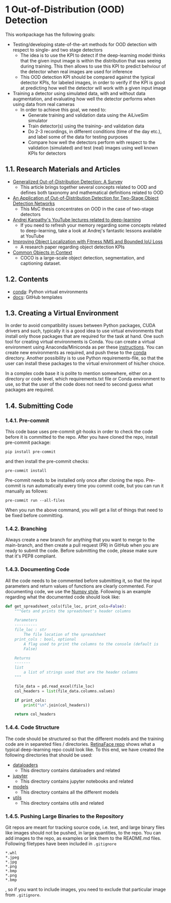 # 1 Out-of-Distribution (OOD) Detection

This workpackage has the following goals:

* Testing/developing state-of-the-art methods for OOD detection with respect to single- and two stage detectors
  * The idea is to use the KPI to detect if the deep-learning model thinks that the given input image is within
  the distribution that was seeing during training. This then allows to use this KPI to predict behviour of the detector
  when real images are used for inference
  * This OOD detection KPI should be compared against the typical detector KPIs, for labeled images, in order to verify
  if the KPI is good at predicting how well the detector will work with a given input image
* Training a detector using simulated data, with and without data augmentation, and evaluating how well the detector
performs when using data from real cameras
  * In order to achieve this goal, we need to:
    * Generate training and validation data using the AiLiveSim simulator
    * Train detector(s) using the training- and validation data
    * Do 2-3 recordings, in different conditions (time of the day etc.), and label some of the data for testing purposes
    * Compare how well the detectors perform with respect to the validation (simulated) and test (real) images using
    well known KPIs for detectors

## 1.1. Research Materials and Articles

* [Generalized Out-of-Distribution Detection: A Survey](https://arxiv.org/pdf/2110.11334.pdf)
  * This article brings together several concepts related to OOD and defines both taxonomy and mathematical definitions
  related to OOD
* [An Application of Out-of-Distribution Detection for Two-Stage Object Detection Networks](https://uwspace.uwaterloo.ca/bitstream/handle/10012/15646/Denouden_Taylor.pdf?sequence=1&isAllowed=y)
  * This MsC thesis concentrates on OOD in the case of two-stage detectors
* [Andrej Karpathy's YouTube lectures related to deep-learning](https://www.youtube.com/watch?v=VMj-3S1tku0)
  * If you need to refresh your memory regarding some concepts related to deep-learning, take a look at Andrej's fantastic lessons available at YouTube
* [Improving Object Localization with Fitness NMS and Bounded IoU Loss](https://arxiv.org/pdf/1711.00164.pdf)
  * A research paper regarding object detection KPIs
* [Common Objects in Context](https://cocodataset.org/#home)
  * COCO is a large-scale object detection, segmentation, and captioning dataset.

## 1.2. Contents

* [conda](./conda/README.md): Python virtual environments
* [docs](./docs): GitHub templates

## 1.3. Creating a Virtual Environment

In order to avoid compatibility issues between Python packages, CUDA drivers and such, typically it is a good idea to
use virtual environments that install only those packages that are required for the task at hand. One such tool
for creating virtual environments is Conda. You can create a virtual environment using Anaconda/Miniconda
as per these [instructions](./conda/README.md). You can create new environments as required, and push
these to the [conda](./conda) directory. Another possibility is to use Python requirements-file, so that the user
can install these packages to the virtual environment of his/her choice.

In a complex code base it is polite to mention somewhere, either on a directory or code level, which
requirements.txt file or Conda environment to use, so that the user of the code does not need to second guess
what packages are required.

## 1.4. Submitting Code

### 1.4.1. Pre-commit

This code base uses pre-commit git-hooks in order to check the code before it is committed to the repo. After
you have cloned the repo, install pre-commit package:

```shell
pip install pre-commit
```

and then install the pre-commit checks:

```shell
pre-commit install
```

Pre-commit needs to be installed only once after cloning the repo. Pre-commit is run automatically every time you commit code,
but you can run it manually as follows:

```shell
pre-commit run --all-files
```

When you run the above command, you will get a list of things that need to be fixed before committing.

### 1.4.2. Branching

Always create a new branch for anything that you want to merge to the main-branch, and then create a pull request (PR)
in GitHub when you are ready to submit the code. Before submitting the code, please make sure that it's PEP8 compliant.

### 1.4.3. Documenting Code

All the code needs to be commented before submitting it, so that the input parameters and return values of functions are
clearly commented. For documenting code, we use the [Numpy style](https://numpydoc.readthedocs.io/en/latest/format.html). Following
is an example regarding what the documented code should look like:

```python
def get_spreadsheet_cols(file_loc, print_cols=False):
    """Gets and prints the spreadsheet's header columns

    Parameters
    ----------
    file_loc : str
        The file location of the spreadsheet
    print_cols : bool, optional
        A flag used to print the columns to the console (default is
        False)

    Returns
    -------
    list
        a list of strings used that are the header columns
    """

    file_data = pd.read_excel(file_loc)
    col_headers = list(file_data.columns.values)

    if print_cols:
        print("\n".join(col_headers))

    return col_headers
```

### 1.4.4. Code Structure

The code should be structured so that the different models and the training code are in separeted files / directories.
[RetinaFace repo](https://github.com/biubug6/Pytorch_Retinaface) shows what a typical deep-learning repo could look like.
To this end, we have created the following directories that should be used:

* [dataloaders](./dataloaders)
  * This directory contains dataloaders and related
* [jupyter](./jupyter)
  * This directory contains jupyter notebooks and related
* [models](./models)
  * This directory contains all the different models
* [utils](./utils)
  * This directory contains utils and related

### 1.4.5. Pushing Large Binaries to the Repository

Git repos are meant for tracking source code, i.e. text, and large binary files like images should not be pushed, in large quantities, to the repo.
You can add images to the repo, as examples or link them to the README.md files. Following filetypes have been included in `.gitignore`

```
*.whl
*.jpeg
*.jpg
*.png
*.bmp
*.png
*.bmp
```

, so if you want to include images, you need to exclude that particular image from `.gitignore`.
